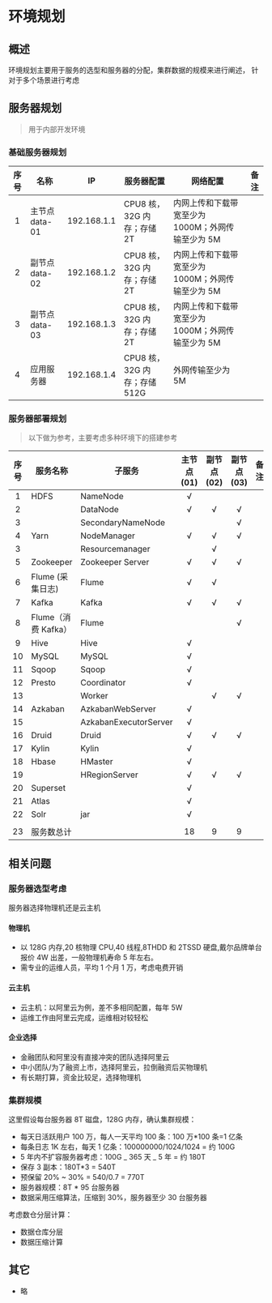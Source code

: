 # 环境规划

## 概述

环境规划主要用于服务的选型和服务器的分配，集群数据的规模来进行阐述，
针对于多个场景进行考虑

## 服务器规划

> 用于内部开发环境

### 基础服务器规划

| 序号 | 名称           | IP          | 服务器配置                   | 网络配置                                          | 备注 |
| :--: | -------------- | ----------- | ---------------------------- | ------------------------------------------------- | ---- |
|  1   | 主节点 data-01 | 192.168.1.1 | CPU8 核，32G 内存；存储 2T   | 内网上传和下载带宽至少为 1000M；外网传输至少为 5M |      |
|  2   | 副节点 data-02 | 192.168.1.2 | CPU8 核，32G 内存；存储 2T   | 内网上传和下载带宽至少为 1000M；外网传输至少为 5M |      |
|  3   | 副节点 data-03 | 192.168.1.3 | CPU8 核，32G 内存；存储 2T   | 内网上传和下载带宽至少为 1000M；外网传输至少为 5M |      |
|  4   | 应用服务器     | 192.168.1.4 | CPU8 核，32G 内存；存储 512G | 外网传输至少为 5M                                 |      |

### 服务器部署规划

> 以下做为参考，主要考虑多种环境下的搭建参考

| 序号 | 服务名称            | 子服务                | 主节点(01) | 副节点(02) | 副节点(03) | 备注 |
| :--: | ------------------- | --------------------- | :--------: | :--------: | :--------: | ---- |
|  1   | HDFS                | NameNode              |     √      |            |            |      |
|  2   |                     | DataNode              |     √      |     √      |     √      |      |
|  3   |                     | SecondaryNameNode     |            |            |     √      |      |
|  4   | Yarn                | NodeManager           |     √      |     √      |     √      |      |
|  3   |                     | Resourcemanager       |            |     √      |            |      |
|  5   | Zookeeper           | Zookeeper Server      |     √      |     √      |     √      |      |
|  6   | Flume (采集日志)    | Flume                 |     √      |     √      |            |      |
|  7   | Kafka               | Kafka                 |     √      |     √      |     √      |      |
|  8   | Flume（消费 Kafka） | Flume                 |            |            |     √      |      |
|  9   | Hive                | Hive                  |     √      |            |            |      |
|  10  | MySQL               | MySQL                 |     √      |            |            |      |
|  11  | Sqoop               | Sqoop                 |     √      |            |            |      |
|  12  | Presto              | Coordinator           |     √      |            |            |      |
|  13  |                     | Worker                |            |     √      |     √      |      |
|  14  | Azkaban             | AzkabanWebServer      |     √      |            |            |      |
|  15  |                     | AzkabanExecutorServer |     √      |            |            |      |
|  16  | Druid               | Druid                 |     √      |     √      |     √      |      |
|  17  | Kylin               | Kylin                 |     √      |            |            |      |
|  18  | Hbase               | HMaster               |     √      |            |            |      |
|  19  |                     | HRegionServer         |     √      |     √      |     √      |      |
|  20  | Superset            |                       |     √      |            |            |      |
|  21  | Atlas               |                       |     √      |            |            |      |
|  22  | Solr                | jar                   |     √      |            |            |      |
|      |                     |                       |            |            |            |      |
|  23  | 服务数总计          |                       |     18     |     9      |     9      |      |

## 相关问题

### 服务器选型考虑

服务器选择物理机还是云主机

#### 物理机

- 以 128G 内存,20 核物理 CPU,40 线程,8THDD 和 2TSSD 硬盘,戴尔品牌单台报价 4W 出差，一般物理机寿命 5 年左右。
- 需专业的运维人员，平均 1 个月 1 万，考虑电费开销

#### 云主机

- 云主机：以阿里云为例，差不多相同配置，每年 5W
- 运维工作由阿里云完成，运维相对较轻松

#### 企业选择

- 金融团队和阿里没有直接冲突的团队选择阿里云
- 中小团队/为了融资上市，选择阿里云，拉倒融资后买物理机
- 有长期打算，资金比较足，选择物理机

### 集群规模

这里假设每台服务器 8T 磁盘，128G 内存，确认集群规模：

- 每天日活跃用户 100 万，每人一天平均 100 条：100 万\*100 条=1 亿条
- 每条日志 1K 左右，每天 1 亿条：100000000/1024/1024 = 约 100G
- 5 年内不扩容服务器考虑：100G _ 365 天 _ 5 年 = 约 180T
- 保存 3 副本：180T\*3 = 540T
- 预保留 20% ~ 30% = 540/0.7 = 770T
- 服务器规模：8T \* 95 台服务器
- 数据采用压缩算法，压缩到 30%，服务器至少 30 台服务器

考虑数仓分层计算：

- 数据仓库分层
- 数据压缩计算

## 其它

- 略
